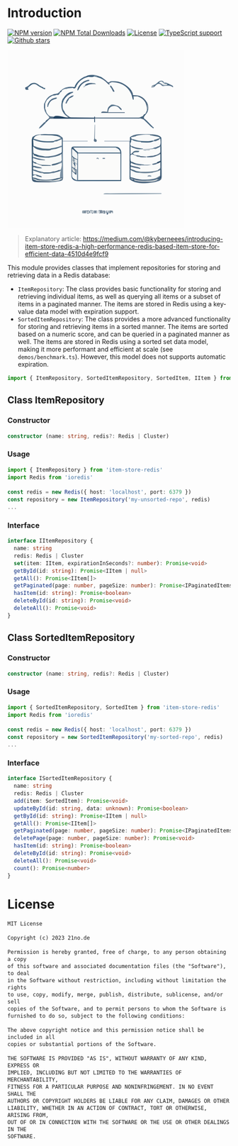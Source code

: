 # Introduction
[![NPM version](https://badgen.net/npm/v/item-store-redis)](https://www.npmjs.com/package/item-store-redis)
[![NPM Total Downloads](https://badgen.net/npm/dt/item-store-redis)](https://www.npmjs.com/package/item-store-redis)
[![License](https://badgen.net/npm/license/item-store-redis)](https://www.npmjs.com/package/item-store-redis)
[![TypeScript support](https://badgen.net/npm/types/item-store-redis)](https://www.npmjs.com/package/item-store-redis)
[![Github stars](https://badgen.net/github/stars/BackendStack21/item-store-redis?icon=github)](https://github.com/BackendStack21/item-store-redis.git)

<img src="illustration.svg" width="400">  

> Explanatory article: https://medium.com/@kyberneees/introducing-item-store-redis-a-high-performance-redis-based-item-store-for-efficient-data-4510d4e9fcf9

This module provides classes that implement repositories for storing and retrieving data in a Redis database:

- `ItemRepository`: The class provides basic functionality for storing and retrieving individual items, as well as querying all items or a subset of items in a paginated manner. The items are stored in Redis using a key-value data model with expiration support. 
- `SortedItemRepository`: The class provides a more advanced functionality for storing and retrieving items in a sorted manner. The items are sorted based on a numeric score, and can be queried in a paginated manner as well. The items are stored in Redis using a sorted set data model, making it more performant and efficient at scale (see `demos/benchmark.ts`). However, this model does not supports automatic expiration.

```ts
import { ItemRepository, SortedItemRepository, SortedItem, IItem } from 'item-store-redis'
```

## Class ItemRepository

### Constructor
```ts
constructor (name: string, redis?: Redis | Cluster)
```

### Usage
```ts
import { ItemRepository } from 'item-store-redis'
import Redis from 'ioredis'

const redis = new Redis({ host: 'localhost', port: 6379 })
const repository = new ItemRepository('my-unsorted-repo', redis)
...
```

### Interface
```ts
interface IItemRepository {
  name: string
  redis: Redis | Cluster
  set(item: IItem, expirationInSeconds?: number): Promise<void>
  getById(id: string): Promise<IItem | null>
  getAll(): Promise<IItem[]>
  getPaginated(page: number, pageSize: number): Promise<IPaginatedItems>
  hasItem(id: string): Promise<boolean>
  deleteById(id: string): Promise<void>
  deleteAll(): Promise<void>
}
```

## Class SortedItemRepository

### Constructor
```ts
constructor (name: string, redis?: Redis | Cluster)
```

### Usage
```ts
import { SortedItemRepository, SortedItem } from 'item-store-redis'
import Redis from 'ioredis'

const redis = new Redis({ host: 'localhost', port: 6379 })
const repository = new SortedItemRepository('my-sorted-repo', redis)
...
```

### Interface
```ts
interface ISortedItemRepository {
  name: string
  redis: Redis | Cluster
  add(item: SortedItem): Promise<void>
  updateById(id: string, data: unknown): Promise<boolean>
  getById(id: string): Promise<IItem | null>
  getAll(): Promise<IItem[]>
  getPaginated(page: number, pageSize: number): Promise<IPaginatedItems>
  deletePage(page: number, pageSize: number): Promise<void>
  hasItem(id: string): Promise<boolean>
  deleteById(id: string): Promise<void>
  deleteAll(): Promise<void>
  count(): Promise<number>
}
```

# License

```
MIT License

Copyright (c) 2023 21no.de

Permission is hereby granted, free of charge, to any person obtaining a copy
of this software and associated documentation files (the "Software"), to deal
in the Software without restriction, including without limitation the rights
to use, copy, modify, merge, publish, distribute, sublicense, and/or sell
copies of the Software, and to permit persons to whom the Software is
furnished to do so, subject to the following conditions:

The above copyright notice and this permission notice shall be included in all
copies or substantial portions of the Software.

THE SOFTWARE IS PROVIDED "AS IS", WITHOUT WARRANTY OF ANY KIND, EXPRESS OR
IMPLIED, INCLUDING BUT NOT LIMITED TO THE WARRANTIES OF MERCHANTABILITY,
FITNESS FOR A PARTICULAR PURPOSE AND NONINFRINGEMENT. IN NO EVENT SHALL THE
AUTHORS OR COPYRIGHT HOLDERS BE LIABLE FOR ANY CLAIM, DAMAGES OR OTHER
LIABILITY, WHETHER IN AN ACTION OF CONTRACT, TORT OR OTHERWISE, ARISING FROM,
OUT OF OR IN CONNECTION WITH THE SOFTWARE OR THE USE OR OTHER DEALINGS IN THE
SOFTWARE.

```